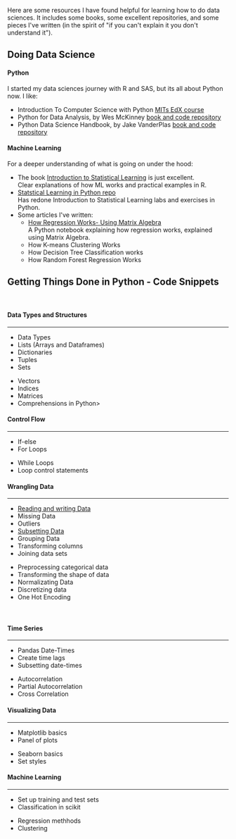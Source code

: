 Here are some resources I have found helpful for learning how to do data sciences.  It includes some books, some excellent repositories, and some pieces I've written (in the spirit of "if you can't explain it you don't understand it"). 

## Doing Data Science

#### Python
I started my data sciences journey with R and SAS, but its all about Python now. I like:
* Introduction To Computer Science with Python <a href="https://www.edx.org/course/introduction-to-computer-science-and-programming-7" rel="nofollow"> MITs EdX course</a>
* Python for Data Analysis, by Wes McKinney <a href="https://github.com/wesm/pydata-book/" rel="nofollow"> book and code repository</a>
* Python Data Science Handbook, by Jake VanderPlas <a href="https://jakevdp.github.io/PythonDataScienceHandbook/" rel="nofollow"> book and code repository</a>

#### Machine Learning
For a deeper understanding of what is going on under the hood: 
* The book <a href="http://faculty.marshall.usc.edu/gareth-james/ISL/" rel="nofollow">Introduction to Statistical Learning</a> is just excellent. <br>Clear explanations of how ML works and practical examples in R. 
* <a href="https://github.com/JWarmenhoven/ISLR-python" rel="nofollow">Statstical Learning in Python repo</a> <br> Has redone Introduction to Statistical Learning labs and exercises in Python.
* Some articles I've written:
    * <a href="https://mattconners.github.io/RegressionusingMatrixAlgebra"> How Regression Works- Using Matrix Algebra </a> <br> 
    A Python notebook explaining how regression works, explained using Matrix Algebra.
    * How K-means Clustering Works
    * How Decision Tree Classification works
    * How Random Forest Regression Works 

## Getting Things Done in Python - Code Snippets
<br>


#### Data Types and Structures
<hr>
<div class="div1">
    <ul>
        <li>Data Types </li>
        <li>Lists (Arrays and Dataframes)</li>
        <li>Dictionaries</li>
       <li> Tuples</li>
       <li>Sets</li>
    </ul>
</div>

<div class="div2">
    <ul>
        <li>Vectors </li>
         <li>Indices </li>
        <li>Matrices </li>   
       <li>Comprehensions in Python>
    </ul>
   
  </div>

####  Control Flow
<hr>
<div class="div1">
    <ul>
        <li>If-else</li>
        <li>For Loops</li>
    </ul>
</div>

<div class="div2">
    <ul>
      <li>While Loops</li>
      <li>Loop control statements</li>
    </ul>
</div>

####  Wrangling Data
<hr>
<div class="div1">
    <ul>
       <li><a href="https://mattconners.github.io/docs/pandasmd">Reading and writing Data</a></li>
       <li>Missing Data </li>
       <li> Outliers</li>
       <li><a href="https://mattconners.github.io/docs/Subsetting_Data"> Subsetting Data </a></li>
       <li>Grouping Data</li>
       <li>Transforming columns </li>
       <li> Joining data sets</li>
    </ul>
</div>

<div class="div2">
    <ul>
        <li> Preprocessing categorical data</li>
       <li>Transforming the shape of data </li>
       <li>Normalizating Data</li>
       <li>Discretizing data</li>
      <li> One Hot Encoding</li>
       <br>
       <br>
    </ul>
   
  </div>


####  Time Series
<hr>
<div class="div1">
    <ul>
       <li>Pandas Date-Times </li>
       <li>Create time lags</li>
       <li>Subsetting date-times</li>
    </ul>
</div>

<div class="div2">
    <ul>
        <li>Autocorrelation</li>
        <li>Partial Autocorrelation</li>
       <li>Cross Correlation </li>
    </ul>
   
  </div>

####  Visualizing Data
<hr>
<div class="div1">
    <ul>
        <li>Matplotlib basics</li>
        <li>Panel of plots</li>
    </ul>
</div>

<div class="div2">
    <ul>
        <li>Seaborn basics</li>
        <li>Set styles</li>
    </ul>
   
  </div>


####  Machine Learning
<hr>
<div class="div1">
    <ul>
        <li>Set up training and test sets</li>
        <li>Classification in scikit</li>
    </ul>
</div>

<div class="div2">
    <ul>
        <li>Regression methhods </li>
        <li>Clustering </li>
    </ul>
   
  </div>
  

  <div class="footer sticky-footer">  
   <br />
      <br />
      <br />
      <br />
  </div>


